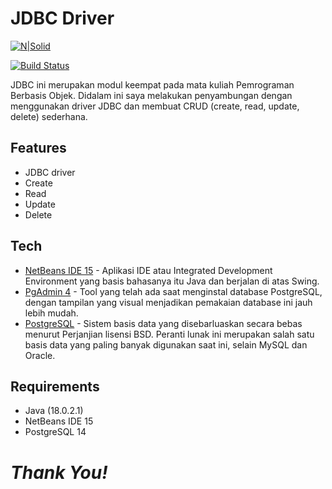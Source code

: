 # JDBC Driver

[![N|Solid](https://cldup.com/dTxpPi9lDf.thumb.png)](https://nodesource.com/products/nsolid)

[![Build Status](https://travis-ci.org/joemccann/dillinger.svg?branch=master)](https://travis-ci.org/joemccann/dillinger)

JDBC ini merupakan modul keempat pada mata kuliah Pemrograman Berbasis Objek. Didalam ini saya melakukan penyambungan dengan menggunakan driver JDBC dan membuat CRUD (create, read, update, delete) sederhana.


## Features

- JDBC driver
- Create
- Read
- Update
- Delete

## Tech

- [NetBeans IDE 15](https://netbeans.apache.org/front/main/download/nb15/) - Aplikasi IDE atau Integrated Development Environment yang basis bahasanya itu Java dan berjalan di atas Swing.
- [PgAdmin 4](https://www.pgadmin.org/download/pgadmin-4-windows/) - Tool yang telah ada saat menginstal database PostgreSQL, dengan tampilan yang visual menjadikan pemakaian database ini jauh lebih mudah.
- [PostgreSQL](https://www.postgresql.org/download/) - Sistem basis data yang disebarluaskan secara bebas menurut Perjanjian lisensi BSD. Peranti lunak ini merupakan salah satu basis data yang paling banyak digunakan saat ini, selain MySQL dan Oracle.


## Requirements
- Java (18.0.2.1)
- NetBeans IDE 15
- PostgreSQL 14

# _Thank You!_ 